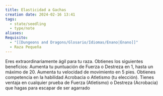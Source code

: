 ```yaml
---
title: Elasticidad a Gachas
creation date: 2024-02-16 13:41
tags:
  - state/seedling
  - type/note
aliases: 
Requisito:
  - "[[Dungeons and Dragons/Glosario/Idiomas/Enano|Enano]]"
  - Raza Pequeña
---
```


Eres extraordinariamente ágil para tu raza. Obtienes los siguientes beneficios:
Aumenta tu puntuación de Fuerza o Destreza en 1, hasta un máximo de 20.
Aumenta tu velocidad de movimiento en 5 pies.
Obtienes competencia en la habilidad Acrobacia o Atletismo (tu elección).
Tienes ventaja en cualquier prueba de Fuerza (Atletismo) o Destreza (Acrobacia) que hagas para
escapar de ser agarrado
